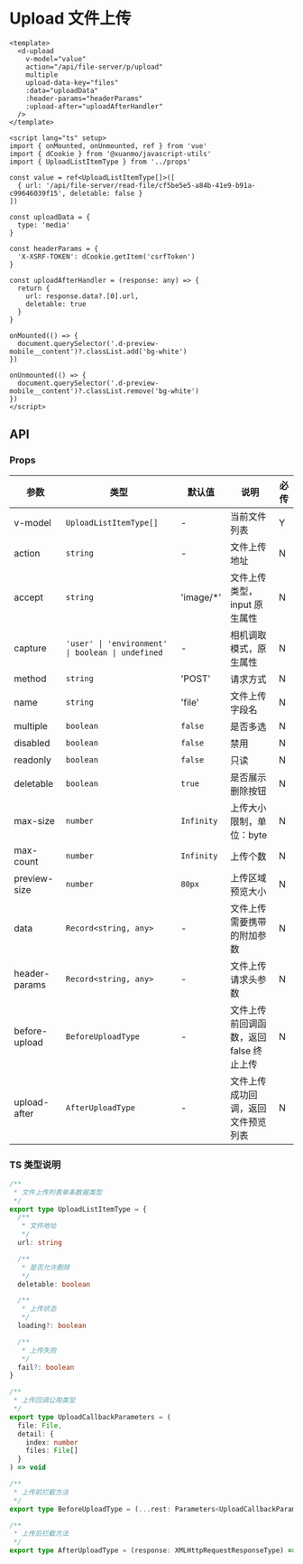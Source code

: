 # Upload 文件上传

```vue client=Mobile playground=MUpload height=400
<template>
  <d-upload
    v-model="value"
    action="/api/file-server/p/upload"
    multiple
    upload-data-key="files"
    :data="uploadData"
    :header-params="headerParams"
    :upload-after="uploadAfterHandler"
  />
</template>

<script lang="ts" setup>
import { onMounted, onUnmounted, ref } from 'vue'
import { dCookie } from '@xuanmo/javascript-utils'
import { UploadListItemType } from '../props'

const value = ref<UploadListItemType[]>([
  { url: '/api/file-server/read-file/cf5be5e5-a84b-41e9-b91a-c99646039f15', deletable: false }
])

const uploadData = {
  type: 'media'
}

const headerParams = {
  'X-XSRF-TOKEN': dCookie.getItem('csrfToken')
}

const uploadAfterHandler = (response: any) => {
  return {
    url: response.data?.[0].url,
    deletable: true
  }
}

onMounted(() => {
  document.querySelector('.d-preview-mobile__content')?.classList.add('bg-white')
})

onUnmounted(() => {
  document.querySelector('.d-preview-mobile__content')?.classList.remove('bg-white')
})
</script>
```

## API

### Props

| 参数          | 类型                                              | 默认值     | 说明                                    | 必传 |
| ------------- | ------------------------------------------------- | ---------- | --------------------------------------- | ---- |
| v-model       | `UploadListItemType[]`                            | -          | 当前文件列表                            | Y    |
| action        | `string`                                          | -          | 文件上传地址                            | N    |
| accept        | `string`                                          | 'image/\*' | 文件上传类型，input 原生属性            | N    |
| capture       | `'user' \| 'environment' \| boolean \| undefined` | -          | 相机调取模式，原生属性                  | N    |
| method        | `string`                                          | 'POST'     | 请求方式                                | N    |
| name          | `string`                                          | 'file'     | 文件上传字段名                          | N    |
| multiple      | `boolean`                                         | `false`    | 是否多选                                | N    |
| disabled      | `boolean`                                         | `false`    | 禁用                                    | N    |
| readonly      | `boolean`                                         | `false`    | 只读                                    | N    |
| deletable     | `boolean`                                         | `true`     | 是否展示删除按钮                        | N    |
| max-size      | `number`                                          | `Infinity` | 上传大小限制，单位：byte                | N    |
| max-count     | `number`                                          | `Infinity` | 上传个数                                | N    |
| preview-size  | `number`                                          | `80px`     | 上传区域预览大小                        | N    |
| data          | `Record<string, any>`                             | -          | 文件上传需要携带的附加参数              | N    |
| header-params | `Record<string, any>`                             | -          | 文件上传请求头参数                      | N    |
| before-upload | `BeforeUploadType`                                | -          | 文件上传前回调函数，返回 false 终止上传 | N    |
| upload-after  | `AfterUploadType`                                 | -          | 文件上传成功回调，返回文件预览列表      | N    |

### TS 类型说明

```typescript
/**
 * 文件上传列表单条数据类型
 */
export type UploadListItemType = {
  /**
   * 文件地址
   */
  url: string

  /**
   * 是否允许删除
   */
  deletable: boolean

  /**
   * 上传状态
   */
  loading?: boolean

  /**
   * 上传失败
   */
  fail?: boolean
}

/**
 * 上传回调公用类型
 */
export type UploadCallbackParameters = (
  file: File,
  detail: {
    index: number
    files: File[]
  }
) => void

/**
 * 上传前拦截方法
 */
export type BeforeUploadType = (...rest: Parameters<UploadCallbackParameters>) => Promise<boolean>

/**
 * 上传后拦截方法
 */
export type AfterUploadType = (response: XMLHttpRequestResponseType) => UploadListItemType
```
